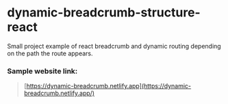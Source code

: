 # dynamic-breadcrumb-structure-react

Small project example of react breadcrumb and dynamic routing depending on the path the route appears.

### Sample website link:

> [https://dynamic-breadcrumb.netlify.app](https://dynamic-breadcrumb.netlify.app/)
